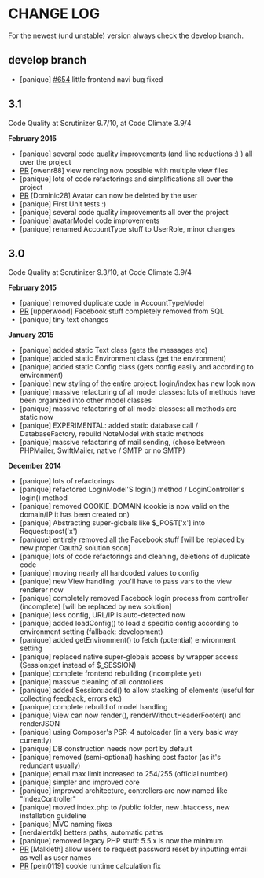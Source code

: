 # CHANGE LOG

For the newest (und unstable) version always check the develop branch.

## develop branch

- [panique] [#654](https://github.com/panique/huge/issues/654) little frontend navi bug fixed 

## 3.1

Code Quality at Scrutinizer 9.7/10, at Code Climate 3.9/4

**February 2015**

- [panique] several code quality improvements (and line reductions :) ) all over the project
- [PR](https://github.com/panique/huge/pull/620) [owenr88] view rending now possible with multiple view files
- [panique] lots of code refactorings and simplifications all over the project
- [PR](https://github.com/panique/huge/pull/615) [Dominic28] Avatar can now be deleted by the user
- [panique] First Unit tests :)
- [panique] several code quality improvements all over the project
- [panique] avatarModel code improvements
- [panique] renamed AccountType stuff to UserRole, minor changes 

## 3.0

Code Quality at Scrutinizer 9.3/10, at Code Climate 3.9/4

**February 2015**

- [panique] removed duplicate code in AccountTypeModel
- [PR](https://github.com/panique/huge/pull/587) [upperwood] Facebook stuff completely removed from SQL
- [panique] tiny text changes

**January 2015**

- [panique] added static Text class (gets the messages etc)
- [panique] added static Environment class (get the environment)
- [panique] added static Config class (gets config easily and according to environment)
- [panique] new styling of the entire project: login/index has new look now 
- [panique] massive refactoring of all model classes: lots of methods have been organized into other model classes
- [panique] massive refactoring of all model classes: all methods are static now
- [panique] EXPERIMENTAL: added static database call / DatabaseFactory, rebuild NoteModel with static methods 
- [panique] massive refactoring of mail sending, (chose between PHPMailer, SwiftMailer, native / SMTP or no SMTP)

**December 2014**

- [panique] lots of refactorings
- [panique] refactored LoginModel'S login() method / LoginController's login() method 
- [panique] removed COOKIE_DOMAIN (cookie is now valid on the domain/IP it has been created on)
- [panique] Abstracting super-globals like $_POST['x'] into Request::post('x')
- [panique] entirely removed all the Facebook stuff [will be replaced by new proper Oauth2 solution soon]
- [panique] lots of code refactorings and cleaning, deletions of duplicate code
- [panique] moving nearly all hardcoded values to config
- [panique] new View handling: you'll have to pass vars to the view renderer now
- [panique] completely removed Facebook login process from controller (incomplete) [will be replaced by new solution]
- [panique] less config, URL/IP is auto-detected now
- [panique] added loadConfig() to load a specific config according to environment setting (fallback: development)
- [panique] added getEnvironment() to fetch (potential) environment setting
- [panique] replaced native super-globals access by wrapper access (Session:get instead of $_SESSION)
- [panique] complete frontend rebuilding (incomplete yet)
- [panique] massive cleaning of all controllers 
- [panique] added Session::add() to allow stacking of elements (useful for collecting feedback, errors etc)
- [panique] complete rebuild of model handling
- [panique] View can now render(), renderWithoutHeaderFooter() and renderJSON
- [panique] using Composer's PSR-4 autoloader (in a very basic way currently)
- [panique] DB construction needs now port by default 
- [panique] removed (semi-optional) hashing cost factor (as it's redundant usually)
- [panique] email max limit increased to 254/255 (official number)
- [panique] simpler and improved core
- [panique] improved architecture, controllers are now named like "IndexController"
- [panique] moved index.php to /public folder, new .htaccess, new installation guideline
- [panique] MVC naming fixes
- [nerdalertdk] betters paths, automatic paths
- [panique] removed legacy PHP stuff: 5.5.x is now the minimum
- [PR](https://github.com/panique/php-login/pull/503) [Malkleth] allow users to request password reset by inputting email as well as user names
- [PR](https://github.com/panique/php-login/pull/516) [pein0119] cookie runtime calculation fix
